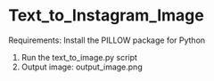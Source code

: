 # Text_to_Instagram_Image

Requirements: Install the PILLOW package for Python

1. Run the text_to_image.py script
2. Output image: output_image.png

